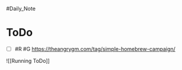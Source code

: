 #Daily_Note
# ToDo
- [ ] #R #G https://theangrygm.com/tag/simple-homebrew-campaign/


![[Running ToDo]]
